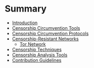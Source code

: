 # Summary

- [Introduction](./introduction.md)
- [Censorship Circumvention Tools]()
- [Censorship Circumvention Protocols]()
- [Censorship-Resistant Networks]()
  - [Tor Network](./tor_network.md)
- [Censorship Techniques]()
- [Censorship Analysis Tools]()
- [Contribution Guidelines](./contribution_guidelines.md)
